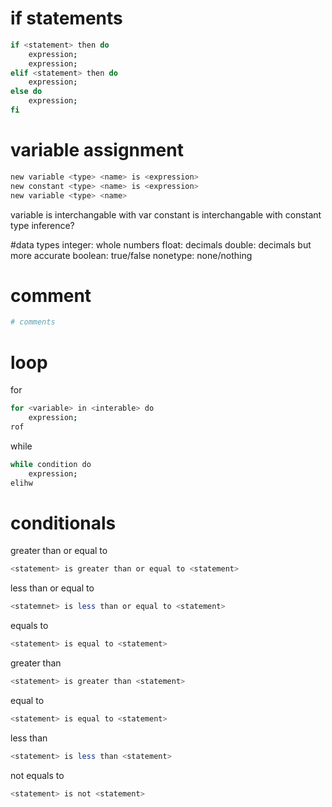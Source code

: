 # if statements

```bash
if <statement> then do
    expression;
    expression;
elif <statement> then do
    expression;
else do
    expression;
fi
```

# variable assignment
```bash
new variable <type> <name> is <expression>
new constant <type> <name> is <expression>
new variable <type> <name> 
```

variable is interchangable with var
constant is interchangable with constant
type inference?

#data types
integer: whole numbers
float: decimals
double: decimals but more accurate
boolean: true/false
nonetype: none/nothing


# comment
```bash
# comments
```

# loop
for

```bash
for <variable> in <interable> do
    expression;
rof
```

while

```bash
while condition do
    expression;
elihw
```

# conditionals

greater than or equal to
```bash
<statement> is greater than or equal to <statement>
```

less than or equal to
```bash
<statemnet> is less than or equal to <statement>
```

equals to

```bash
<statement> is equal to <statement>
```

greater than
```bash
<statement> is greater than <statement>
```

equal to
```bash
<statement> is equal to <statement>
```

less than
```bash
<statement> is less than <statement>
```

not equals to
```bash
<statement> is not <statement>
```



